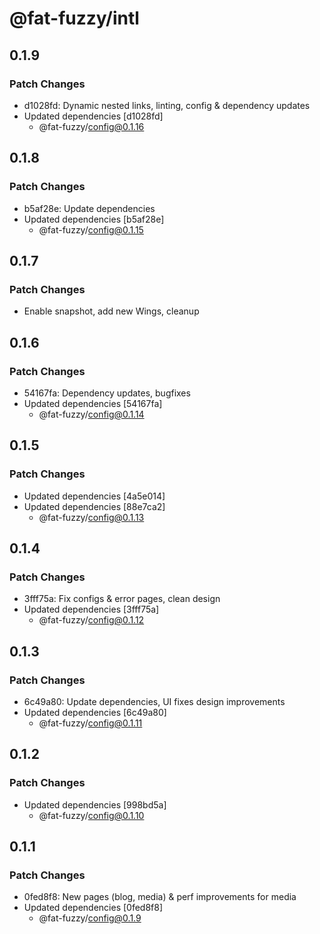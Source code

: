 # @fat-fuzzy/intl

## 0.1.9

### Patch Changes

- d1028fd: Dynamic nested links, linting, config & dependency updates
- Updated dependencies [d1028fd]
  - @fat-fuzzy/config@0.1.16

## 0.1.8

### Patch Changes

- b5af28e: Update dependencies
- Updated dependencies [b5af28e]
  - @fat-fuzzy/config@0.1.15

## 0.1.7

### Patch Changes

- Enable snapshot, add new Wings, cleanup

## 0.1.6

### Patch Changes

- 54167fa: Dependency updates, bugfixes
- Updated dependencies [54167fa]
  - @fat-fuzzy/config@0.1.14

## 0.1.5

### Patch Changes

- Updated dependencies [4a5e014]
- Updated dependencies [88e7ca2]
  - @fat-fuzzy/config@0.1.13

## 0.1.4

### Patch Changes

- 3fff75a: Fix configs & error pages, clean design
- Updated dependencies [3fff75a]
  - @fat-fuzzy/config@0.1.12

## 0.1.3

### Patch Changes

- 6c49a80: Update dependencies, UI fixes design improvements
- Updated dependencies [6c49a80]
  - @fat-fuzzy/config@0.1.11

## 0.1.2

### Patch Changes

- Updated dependencies [998bd5a]
  - @fat-fuzzy/config@0.1.10

## 0.1.1

### Patch Changes

- 0fed8f8: New pages (blog, media) & perf improvements for media
- Updated dependencies [0fed8f8]
  - @fat-fuzzy/config@0.1.9
